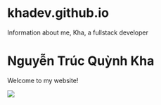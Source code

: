 # khadev.github.io
Information about me, Kha, a fullstack developer
<html>
 
<body>
  <h1>Nguyễn Trúc Quỳnh Kha</h1>
  <p>Welcome to my website!</p>
  <img src="https://content.codecademy.com/articles/github-pages-via-web-app/happy-ice-cream.gif" />
</body>
 
</html>
